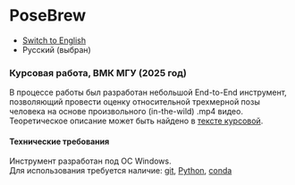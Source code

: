 # PoseBrew

- [Switch to English](README_en.md)  
- Русский (выбран)

### Курсовая работа, ВМК МГУ (2025 год) <br>
В процессе работы был разработан небольшой End-to-End инструмент, позволяющий провести оценку относительной трехмерной позы человека на основе произвольного (in-the-wild) .mp4 видео. Теоретическое описание может быть найдено в [тексте курсовой](). 

#### Технические требования
Инструмент разработан под ОС Windows. <br>
Для использования требуется наличие: [git](https://git-scm.com/downloads), [Python](https://www.python.org/downloads/), [conda](https://docs.conda.io/projects/conda/en/latest/user-guide/install/index.html)
